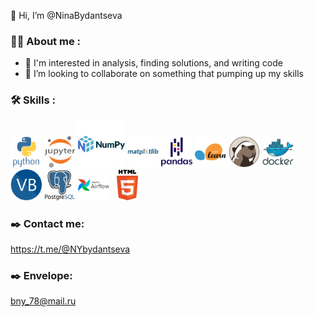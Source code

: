 👋 Hi, I’m @NinaBydantseva
### :woman_technologist: About me :
- 👀 I'm interested in analysis, finding solutions, and writing code
- 💞️ I’m looking to collaborate on something that pumping up my skills
### :hammer_and_wrench: Skills :
<div>
  <img src="https://github.com/devicons/devicon/blob/master/icons/python/python-original-wordmark.svg" width="50"/>
  <img src="https://github.com/devicons/devicon/blob/master/icons/jupyter/jupyter-original-wordmark.svg" width="50"/>
  <img src="https://github.com/devicons/devicon/blob/master/icons/numpy/numpy-original-wordmark.svg" width="75"/>    
  <img src="https://github.com/devicons/devicon/blob/master/icons/matplotlib/matplotlib-original-wordmark.svg" width="50"/>      
  <img src="https://github.com/devicons/devicon/blob/master/icons/pandas/pandas-original-wordmark.svg" width="50"/>    
  <img src="https://github.com/devicons/devicon/blob/master/icons/scikitlearn/scikitlearn-original.svg" width="50"/>    
  <img src="https://github.com/devicons/devicon/blob/master/icons/dbeaver/dbeaver-original.svg" width="50"/>    
  <img src="https://github.com/devicons/devicon/blob/master/icons/docker/docker-original-wordmark.svg" width="50"/>      
  <img src="https://github.com/devicons/devicon/blob/master/icons/visualbasic/visualbasic-original.svg" width="50"/>    
  <img src="https://github.com/devicons/devicon/blob/master/icons/postgresql/postgresql-original-wordmark.svg" width="50"/>   
  <img src="https://github.com/devicons/devicon/blob/master/icons/apacheairflow/apacheairflow-original-wordmark.svg" width="50"/>      
  <img src="https://github.com/devicons/devicon/blob/master/icons/html5/html5-original-wordmark.svg" width="50"/>  
</div>

### :black_nib: Contact me:
https://t.me/@NYbydantseva
### :black_nib: Envelope:
bny_78@mail.ru
